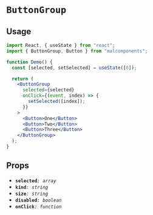 # `ButtonGroup`

## Usage

```jsx
import React, { useState } from "react";
import { ButtonGroup, Button } from "malcomponents";

function Demo() {
  const [selected, setSelected] = useState([0]);

  return (
    <ButtonGroup
      selected={selected}
      onClick={(event, index) => {
        setSelected([index]);
      }}
    >
      <Button>One</Button>
      <Button>Two</Button>
      <Button>Three</Button>
    </ButtonGroup>
  );
}
```

## Props

- **`selected`**_`: array`_
- **`kind`**_`: string`_
- **`size`**_`: string`_
- **`disabled`**_`: boolean`_
- **`onClick`**_`: function`_
